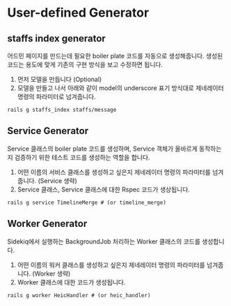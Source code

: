 # User-defined Generator

## staffs index generator

어드민 페이지를 만드는데 필요한 boiler plate 코드를 자동으로 생성해줍니다. 생성된 코드는 용도에 맞게 기존의 구현 방식을 보고 수정하면 됩니다.

1. 먼저 모델을 만듭니다 (Optional)
2. 모델을 만들고 나서 아래와 같이 model의 underscore 표기 방식대로 제네레이터 명령의 파라미터로 넘겨줍니다.

```
rails g staffs_index staffs/message
```

## Service Generator

Service 클래스의 boiler plate 코드를 생성하며, Service 객체가 올바르게 동작하는지 검증하기 위한 테스트 코드를 생성하는 역할을 합니다.

1. 어떤 이름의 서비스 클래스를 생성하고 싶은지 제네레이터 명령의 파라미터를 넘겨줍니다. (Service 생략)
2. Service 클래스, Service 클래스에 대한 Rspec 코드가 생상됩니다.

```
rails g service TimelineMerge # (or timeline_merge)
```

## Worker Generator

Sidekiq에서 실행하는 BackgroundJob 처리하는 Worker 클래스의 코드를 생성합니다.

1. 어떤 이름의 워커 클래스를 생성하고 싶은지 제네레이터 명령의 파라미터를 넘겨줍니다. (Worker 생략)
2. Worker 클래스에 대한 코드가 생성됩니다.

```
rails g worker HeicHandler # (or heic_handler)
```